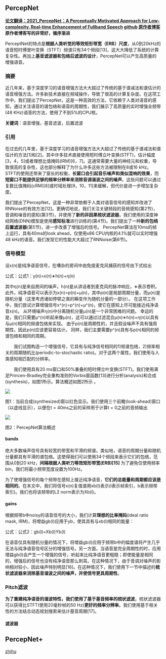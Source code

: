 ## PercepNet
**[论文翻译：2021_PercepNet：A Perceptually Motivated Approach for Low-complexity, Real-time Enhancement of Fullband Speech](https://www.cnblogs.com/LXP-Never/p/15679428.html)
[github](https://hub.nuaa.cf/jzi040941/PercepNet)
[原作者博客](https://www.amazon.science/blog/how-amazon-chimes-challenge-winning-noise-cancellation-works)**
**原作者博客写的非常好，循序渐进**

PerceptNet的特点是**根据人类听觉的等效矩形带宽（ERB）尺度**，从0到20kHz的语音短时傅里叶变换（STFT）频谱只有34个频段[13]，这大大降低了系统的计算复杂性。再加上**基音滤波器和包络后滤波的设计**，PercepNet可以产生高质量的增强语音。


### 摘要
近几年来，基于深度学习的语音增强方法大大超过了传统的基于谱减法和谱估计的语音增强方法。许多新技术直接在频域操作，导致了很高的计算复杂度。在这项工作中，我们提出了PercepNet，这是一种高效的方法，它依赖于人类对语音的感知，通过关注语音的谱包络和语音的周期性，我们展示了高质量的实时增强全频带(48 KHz)语音的方法，使用了不到5%的CPU核。

**关键词**：语音增强，基音滤波，后置滤波
### 引用

在过去的几年里，基于深度学习的语音增强方法大大超过了传统的基于谱减法和谱估计的方法[1]和[2]。其中许多技术直接使用短时傅立叶变换(STFT)，估计幅度[3，4，5]或者理想比值掩码(IRM)[6，7]。这通常需要大量的神经元和权重，导致很高的复杂性，这也部分解释了为什么许多这些方法被限制在8或16 kHz。STFT的使用还带来了窗长的权衡，**长窗口会引起音乐噪声和类似混响的效果**，而**短窗口不能提供足够的频率分辨率来消除音调谐波之间的噪声**。这些问题可以通过复数比值掩码(cRM)[8]或时域处理[9，10，11]来缓解，但代价是进一步增加复杂度。

我们提出了PercepNet，这是一种非常依赖于人类对语音信号的感知并改进了RNNoise的有效方法[12]。更确切地说，我们关注关键频段的音频感知(第2节)，音调和噪音的感知(第3节)，并使用了**新的非因果梳状滤波器**。我们使用的深度神经网络(DNN)模型是使用**感知标准**进行训练的(第4节)。我们提出了一种**新的包络后置滤波器**(第5节)，进一步改善了增强后的信号。
PercepNet算法在10ms的帧上运行，具有40ms的look ahead，仅使用x86 CPU内核的4.1%就可以实时增强48 kHz的语音。我们发现它的性能大大超过了RNNoise(第6节)。
### 信号模型

设x(n)是纯净语音信号，在嘈杂的房间中由免提麦克风捕获的信号由下式给出

公式：公式1：y(n)=x(n)∗h(n)+η(n)

其中η(n)是来自房间的噪声，h(n)是从讲话者到麦克风的脉冲响应，∗表示卷积。 此外，纯净语音可以表示为x(n)=p(n)+μ(n)，其中p(n)是局部周期分量，而μ(n)是随机分量（这里考虑诸如停顿之类的瞬变作为随机分量的一部分）。 在这项工作中，我们尝试计算增强信号x^(n)=p^(n)+μ^(n)，使它在感知上尽可能接近纯净语音x(n)。 从环境噪声η(n)中分离随机分量μ(n)是一个非常困难的问题。 幸运的是，我们只需要μ^(n)听起来像μ(n)，这可以通过过滤混合μ(n)∗h(n)+η(n)以具有与μ(n)相同的频谱包络来实现。 由于p(n)是周期性的，并且假设噪声不具有强周期性，因此p(n)应该更容易估计。 同样，我们主要需要p^(n)具有与p(n)相同的频谱包络和相同的周期。

　　我们试图构造一个增强信号，它具有与纯净信号相同的1)频谱包络，2)频率相关的周期随机比(periodic-to-stochastic ratio)。对于这两个属性，我们使用与人类感知相匹配的分辨率。

　　我们使用具有20 ms窗口和50%重叠的短时傅立叶变换(STFT)。我们使用满足Princen-Bradley完全重构准则的Vorbis窗函数[13]进行分析(analysis)和合成(synthesis)，如图1所示。算法概述如图2所示 。

![](https://img2020.cnblogs.com/blog/1433301/202112/1433301-20211212165547685-182148745.png)

图1：当前合成(synthesized)窗以红色显示。我们使用三个前瞻(look-ahead)窗口（以虚线显示），以便在t = 40ms之前的采样用于计算t = 0之前的音频输出

![](https://img2020.cnblogs.com/blog/1433301/202112/1433301-20211212165600860-518715299.png)

图2：PercepNet算法概述
#### bands
绝大多数噪声信号具有较宽的带宽和平滑的频谱。类似地，语音的周期分量和随机分量都具有平滑的谱包络。这使得我们可以使用34个频段来表示它们的包络，范围从0到20 kHz，**间隔根据人类听力等效矩形带宽(ERB)[15]** 为了避免仅使用频率bin，我们将最小频带宽度设置为100Hz。

为了使增强信号的每个频带在感知上接近纯净语音，**它们的总能量和周期都应该是相同的**。在本文中，我们将信号x(n)复值谱用xb(l)表示(l表示帧索引，b表示频带索引)。我们也将该频带的L2 norm表示为Xb(l)。
#### gains
根据频带b中noisy的语音信号的大小，我们计算**理想的比率掩码**(ideal ratio mask, IRM)，将增益gb(l)应用于yb，使其具有与xb(l)相同的能量：

公式：公式2：gb(l)=Xb(l)Yb(l)

在语音仅具有随机分量的情况下，将增益gb(l)应用于频带b中的幅度谱将产生几乎无法与纯净语音信号区分的增强信号。另一方面，当语音是完全周期性的时，应用增益gb(l)会产生一个增强的信号，听起来比纯净语音更粗糙；即使能量是相同的，增强后的信号也没有纯净语音那么刺耳。在这种情况下，由于音调对噪声的影响相对较小，因此噪声特别明显[16]。在这种情况下，我们使用下一节中描述的**梳状滤波器来消除基音谐波之间的噪声，并使信号更具周期性**。
### Pitch滤波
**为了重建纯净语音的谐波特性，我们使用了基于基音频率的梳状滤波**。梳状滤波器可以获得比STFT(使用20毫秒帧的50 Hz)**更好的频率分辨率**。我们使用基于相关性的方法结合动态规划搜索来估计基音周期[17]。
#### 滤波器


## PercepNet+
[zhihu](https://zhuanlan.zhihu.com/p/543865745)